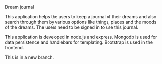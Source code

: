Dream journal

This application helps the users to keep a journal of their dreams and also search through them by various options like things, places and the moods of the dreams. The users need to be signed in to use this journal.

This application is developed in node.js and express. Mongodb is used for data persistence and handlebars for templating. Bootstrap is used in the frontend.

This is in a new branch.
